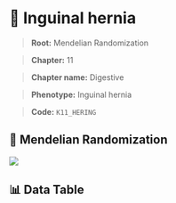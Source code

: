 # 🧪 Inguinal hernia

> **Root:** Mendelian Randomization

> **Chapter:** 11  

> **Chapter name:** Digestive

> **Phenotype:** Inguinal hernia  

> **Code:** `K11_HERING`

## 🧬 Mendelian Randomization  

<img src="/MR/Figures/Forward/K11_HERING.png"/>

## 📊 Data Table

<CsvTableMRF src="/MR/Data/Forward/K11_HERING.csv"/>
